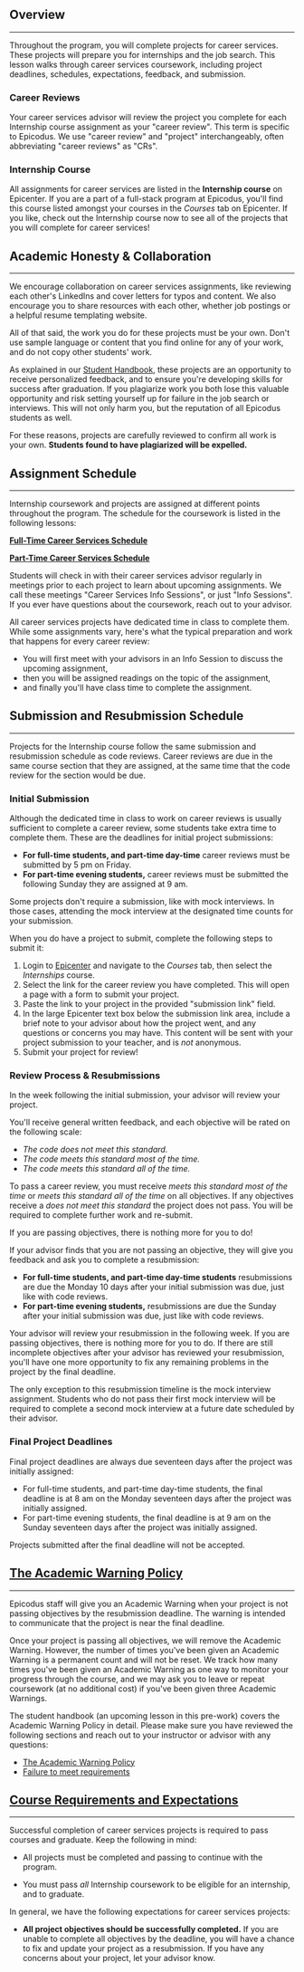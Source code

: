 ## Overview

---

Throughout the program, you will complete projects for career services. These projects will prepare you for internships and the job search. This lesson walks through career services coursework, including project deadlines, schedules, expectations, feedback, and submission.

### Career Reviews

Your career services advisor will review the project you complete for each Internship course assignment as your "career review". This term is specific to Epicodus. We use "career review" and "project" interchangeably, often abbreviating "career reviews" as "CRs".

### Internship Course

All assignments for career services are listed in the **Internship course** on Epicenter. If you are a part of a full-stack program at Epicodus, you'll find this course listed amongst your courses in the _Courses_ tab on Epicenter. If you like, check out the Internship course now to see all of the projects that you will complete for career services!

## Academic Honesty & Collaboration

---

We encourage collaboration on career services assignments, like reviewing each other's LinkedIns and cover letters for typos and content. We also encourage you to share resources with each other, whether job postings or a helpful resume templating website.

All of that said, the work you do for these projects must be your own. Don't use sample language or content that you find online for any of your work, and do not copy other students' work.

As explained in our [Student Handbook](https://new.learnhowtoprogram.com/student-handbook#academic-honesty), these projects are an opportunity to receive personalized feedback, and to ensure you're developing skills for success after graduation. If you plagiarize work you both lose this valuable opportunity and risk setting yourself up for failure in the job search or interviews. This will not only harm you, but the reputation of all Epicodus students as well.

For these reasons, projects are carefully reviewed to confirm all work is your own. **Students found to have plagiarized will be expelled.**

## Assignment Schedule

---

Internship coursework and projects are assigned at different points throughout the program. The schedule for the coursework is listed in the following lessons:

**<span class="glyphicon glyphicon-link"></span> [Full-Time Career Services Schedule](https://new.learnhowtoprogram.com/prework/getting-started-at-epicodus/career-services-schedule-full-time)**

**<span class="glyphicon glyphicon-link"></span> [Part-Time Career Services Schedule](https://new.learnhowtoprogram.com/prework/getting-started-at-epicodus/career-services-schedule-part-time)**

Students will check in with their career services advisor regularly in meetings prior to each project to learn about upcoming assignments. We call these meetings "Career Services Info Sessions", or just "Info Sessions". If you ever have questions about the coursework, reach out to your advisor.

All career services projects have dedicated time in class to complete them. While some assignments vary, here's what the typical preparation and work that happens for every career review:

* You will first meet with your advisors in an Info Session to discuss the upcoming assignment,
* then you will be assigned readings on the topic of the assignment,
* and finally you'll have class time to complete the assignment.

## Submission and Resubmission Schedule

---

Projects for the Internship course follow the same submission and resubmission schedule as code reviews. Career reviews are due in the same course section that they are assigned, at the same time that the code review for the section would be due.

### Initial Submission

Although the dedicated time in class to work on career reviews is usually sufficient to complete a career review, some students take extra time to complete them. These are the deadlines for initial project submissions:

  * **For full-time students, and part-time day-time** career reviews must be submitted by 5 pm on Friday.
  * **For part-time evening students,** career reviews must be submitted the following Sunday they are assigned at 9 am.

Some projects don't require a submission, like with mock interviews. In those cases, attending the mock interview at the designated time counts for your submission.

When you do have a project to submit, complete the following steps to submit it:

1.  Login to [Epicenter](https://epicenter.epicodus.com/) and navigate to the _Courses_ tab, then select the _Internships_ course.
2.  Select the link for the career review you have completed. This will open a page with a form to submit your project.
3.  Paste the link to your project in the provided "submission link" field.
4.  In the large Epicenter text box below the submission link area, include a brief note to your advisor about how the project went, and any questions or concerns you may have. This content will be sent with your project submission to your teacher, and is _not_ anonymous.
7.  Submit your project for review!

### Review Process & Resubmissions

In the week following the initial submission, your advisor will review your project.

You'll receive general written feedback, and each objective will be rated on the following scale:

* *The code does not meet this standard.*
* *The code meets this standard most of the time.*
* *The code meets this standard all of the time.*

To pass a career review, you must receive _meets this standard most of the time_ or _meets this standard all of the time_ on all objectives. If any objectives receive a _does not meet this standard_ the project does not pass. You will be required to complete further work and re-submit.

If you are passing objectives, there is nothing more for you to do!

If your advisor finds that you are not passing an objective, they will give you feedback and ask you to complete a resubmission:

  * **For full-time students, and part-time day-time students** resubmissions are due the Monday 10 days after your initial submission was due, just like with code reviews.
  * **For part-time evening students,** resubmissions are due the Sunday after your initial submission was due, just like with code reviews.

Your advisor will review your resubmission in the following week. If you are passing objectives, there is nothing more for you to do. If there are still incomplete objectives after your advisor has reviewed your resubmission, you'll have one more opportunity to fix any remaining problems in the project by the final deadline.

The only exception to this resubmission timeline is the mock interview assignment. Students who do not pass their first mock interview will be required to complete a second mock interview at a future date scheduled by their advisor. 

### Final Project Deadlines

Final project deadlines are always due seventeen days after the project was initially assigned:

  * For full-time students, and part-time day-time students, the final deadline is at 8 am on the Monday seventeen days after the project was initially assigned.
  * For part-time evening students, the final deadline is at 9 am on the Sunday seventeen days after the project was initially assigned.

Projects submitted after the final deadline will not be accepted.

## [The Academic Warning Policy](#the-academic-warning-policy)
---

Epicodus staff will give you an Academic Warning when your project is not passing objectives by the resubmission deadline. The warning is intended to communicate that the project is near the final deadline.

Once your project is passing all objectives, we will remove the Academic Warning. However, the number of times you've been given an Academic Warning is a permanent count and will not be reset. We track how many times you've been given an Academic Warning as one way to monitor your progress through the course, and we may ask you to leave or repeat coursework (at no additional cost) if you've been given three Academic Warnings.

The student handbook (an upcoming lesson in this pre-work) covers the Academic Warning Policy in detail. Please make sure you have reviewed the following sections and reach out to your instructor or advisor with any questions:

*  [The Academic Warning Policy](https://new.learnhowtoprogram.com/student-handbook#the-academic-warning-policy)
*  [Failure to meet requirements](https://new.learnhowtoprogram.com/student-handbook#failure-to-meet-requirements)

## [Course Requirements and Expectations](#course-requirements)

---

Successful completion of career services projects is required to pass courses and graduate. Keep the following in mind:

* All projects must be completed and passing to continue with the program.

* You must pass _all_ Internship coursework to be eligible for an internship, and to graduate.

In general, we have the following expectations for career services projects:

* **All project objectives should be successfully completed.** If you are unable to complete all objectives by the deadline, you will have a chance to fix and update your project as a resubmission. If you have any concerns about your project, let your advisor know.
